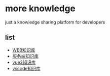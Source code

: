 # more knowledge
just a knowledge sharing platform for developers

## list
* [WEB知识库](./src/web)
* [服务端知识库](./src/server)
* [vue3知识库](./src/vue3)
* [vscode知识库](./src/vscode)